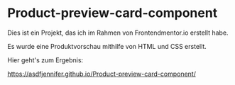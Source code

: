# Product-preview-card-component

Dies ist ein Projekt, das ich im Rahmen von Frontendmentor.io erstellt habe.

Es wurde eine Produktvorschau mithilfe von HTML und CSS erstellt.

Hier geht's zum Ergebnis: 

https://asdfjennifer.github.io/Product-preview-card-component/


